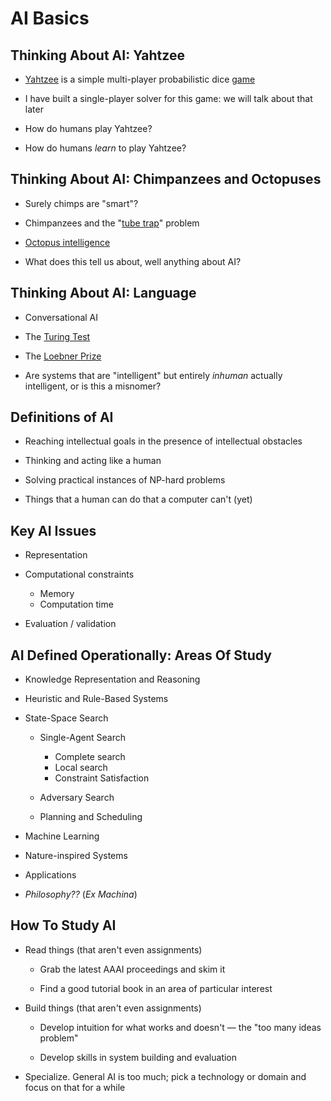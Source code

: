 # AI Basics

## Thinking About AI: Yahtzee

* [Yahtzee](https://en.wikipedia.org/wiki/Yahtzee) is a
  simple multi-player probabilistic dice
  [game](https://cardgames.io/yahtzee/)

* I have built a single-player solver for this game:
  we will talk about that later

* How do humans play Yahtzee?

* How do humans *learn* to play Yahtzee?

## Thinking About AI: Chimpanzees and Octopuses

* Surely chimps are "smart"?

* Chimpanzees and the
  "[tube trap](https://www.youtube.com/watch?v=bXgxJtuff5U&list=PLEsTbas16YW4Jm9H8W9IcFvT2NpYzS7jE)"
  problem

* [Octopus intelligence](http://www.wired.com/wiredscience/2013/10/how-the-freaky-octopus-can-help-us-understand-the-human-brain/)

* What does this tell us about, well anything about AI?

## Thinking About AI: Language

* Conversational AI

* The [Turing Test](https://en.wikipedia.org/wiki/Turing_test)

* The [Loebner Prize](https://en.wikipedia.org/wiki/Loebner_Prize)

* Are systems that are "intelligent" but entirely *inhuman*
  actually intelligent, or is this a misnomer?

## Definitions of AI

* Reaching intellectual goals in the presence of
  intellectual obstacles

* Thinking and acting like a human

* Solving practical instances of NP-hard problems

* Things that a human can do that a computer
  can't (yet)

## Key AI Issues

* Representation

* Computational constraints
  * Memory
  * Computation time

* Evaluation / validation

## AI Defined Operationally: Areas Of Study

* Knowledge Representation and Reasoning

* Heuristic and Rule-Based Systems

* State-Space Search

    * Single-Agent Search
        * Complete search
        * Local search
        * Constraint Satisfaction

    * Adversary Search

    * Planning and Scheduling

* Machine Learning

* Nature-inspired Systems

* Applications

* *Philosophy??* (*Ex Machina*)

## How To Study AI

* Read things (that aren't even assignments)

  * Grab the latest AAAI proceedings and skim it

  * Find a good tutorial book in an area of particular
    interest

* Build things (that aren't even assignments)

  * Develop intuition for what works and doesn't — the "too
    many ideas problem"
    
  * Develop skills in system building and evaluation

* Specialize. General AI is too much; pick a technology or
  domain and focus on that for a while

